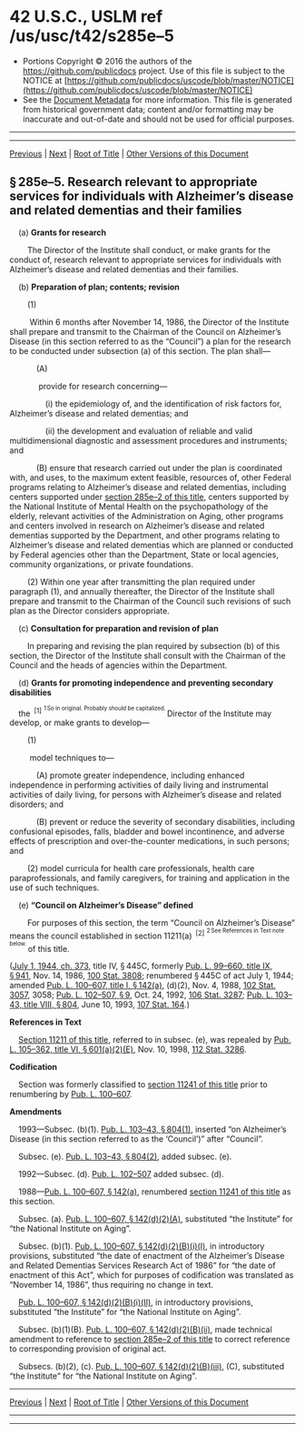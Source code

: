 ---
---

# 42 U.S.C., USLM ref /us/usc/t42/s285e–5

* Portions Copyright © 2016 the authors of the https://github.com/publicdocs project.
  Use of this file is subject to the NOTICE at [https://github.com/publicdocs/uscode/blob/master/NOTICE](https://github.com/publicdocs/uscode/blob/master/NOTICE)
* See the [Document Metadata](././../../../../../../..//README.md) for more information.
  This file is generated from historical government data; content and/or formatting may be inaccurate and out-of-date and should not be used for official purposes.

----------
----------

[Previous](./../../../../../../..//us/usc/t42/ch6A/schIII/ptC/spt5/m__us_usc_t42_s285e–4.md) | [Next](./../../../../../../..//us/usc/t42/ch6A/schIII/ptC/spt5/m__us_usc_t42_s285e–6.md) | [Root of Title](./../../../../../../../) | [Other Versions of this Document](https://publicdocs.github.io/go/links?ns=uslm&ref=%2Fus%2Fusc%2Ft42%2Fs285e%E2%80%935)

## § 285e–5. Research relevant to appropriate services for individuals with Alzheimer’s disease and related dementias and their families

    (a) __Grants for research__ 

        The Director of the Institute shall conduct, or make grants for the conduct of, research relevant to appropriate services for individuals with Alzheimer’s disease and related dementias and their families.

    (b) __Preparation of plan; contents; revision__ 

        (1)

         Within 6 months after November 14, 1986, the Director of the Institute shall prepare and transmit to the Chairman of the Council on Alzheimer’s Disease (in this section referred to as the “Council”) a plan for the research to be conducted under subsection (a) of this section. The plan shall—

            (A)

             provide for research concerning—

                (i) the epidemiology of, and the identification of risk factors for, Alzheimer’s disease and related dementias; and

                (ii) the development and evaluation of reliable and valid multidimensional diagnostic and assessment procedures and instruments; and

            (B) ensure that research carried out under the plan is coordinated with, and uses, to the maximum extent feasible, resources of, other Federal programs relating to Alzheimer’s disease and related dementias, including centers supported under [section 285e–2 of this title][/us/usc/t42/s285e–2], centers supported by the National Institute of Mental Health on the psychopathology of the elderly, relevant activities of the Administration on Aging, other programs and centers involved in research on Alzheimer’s disease and related dementias supported by the Department, and other programs relating to Alzheimer’s disease and related dementias which are planned or conducted by Federal agencies other than the Department, State or local agencies, community organizations, or private foundations.

        (2) Within one year after transmitting the plan required under paragraph (1), and annually thereafter, the Director of the Institute shall prepare and transmit to the Chairman of the Council such revisions of such plan as the Director considers appropriate.

    (c) __Consultation for preparation and revision of plan__ 

        In preparing and revising the plan required by subsection (b) of this section, the Director of the Institute shall consult with the Chairman of the Council and the heads of agencies within the Department.

    (d) __Grants for promoting independence and preventing secondary disabilities__ 

    the  <sup>\[1\]</sup>  <sup><sup> 1 So in original. Probably should be capitalized. </sup></sup>  Director of the Institute may develop, or make grants to develop—

        (1)

         model techniques to—

            (A) promote greater independence, including enhanced independence in performing activities of daily living and instrumental activities of daily living, for persons with Alzheimer’s disease and related disorders; and

            (B) prevent or reduce the severity of secondary disabilities, including confusional episodes, falls, bladder and bowel incontinence, and adverse effects of prescription and over-the-counter medications, in such persons; and

        (2) model curricula for health care professionals, health care paraprofessionals, and family caregivers, for training and application in the use of such techniques.

    (e) __“Council on Alzheimer’s Disease” defined__ 

        For purposes of this section, the term “Council on Alzheimer’s Disease” means the council established in section 11211(a)  <sup>\[2\]</sup>  <sup><sup> 2 See References in Text note below. </sup></sup>  of this title.

([July 1, 1944, ch. 373][/us/act/1944-07-01/ch373], title IV, § 445C, formerly [Pub. L. 99–660, title IX, § 941][/us/pl/99/660/s941], Nov. 14, 1986, [100 Stat. 3808][/us/stat/100/3808]; renumbered § 445C of act July 1, 1944; amended [Pub. L. 100–607, title I, § 142(a)][/us/pl/100/607/s142/a], (d)(2), Nov. 4, 1988, [102 Stat. 3057][/us/stat/102/3057], 3058; [Pub. L. 102–507, § 9][/us/pl/102/507/s9], Oct. 24, 1992, [106 Stat. 3287][/us/stat/106/3287]; [Pub. L. 103–43, title VIII, § 804][/us/pl/103/43/s804], June 10, 1993, [107 Stat. 164][/us/stat/107/164].)

 __References in Text__ 

    [Section 11211 of this title][/us/usc/t42/s11211], referred to in subsec. (e), was repealed by [Pub. L. 105–362, title VI, § 601(a)(2)(E)][/us/pl/105/362/s601/a/2/E], Nov. 10, 1998, [112 Stat. 3286][/us/stat/112/3286].

 __Codification__ 

    Section was formerly classified to [section 11241 of this title][/us/usc/t42/s11241] prior to renumbering by [Pub. L. 100–607][/us/pl/100/607].

 __Amendments__ 

    1993—Subsec. (b)(1). [Pub. L. 103–43, § 804(1)][/us/pl/103/43/s804/1], inserted “on Alzheimer’s Disease (in this section referred to as the ‘Council’)” after “Council”.

    Subsec. (e). [Pub. L. 103–43, § 804(2)][/us/pl/103/43/s804/2], added subsec. (e).

    1992—Subsec. (d). [Pub. L. 102–507][/us/pl/102/507] added subsec. (d).

    1988—[Pub. L. 100–607, § 142(a)][/us/pl/100/607/s142/a], renumbered [section 11241 of this title][/us/usc/t42/s11241] as this section.

    Subsec. (a). [Pub. L. 100–607, § 142(d)(2)(A)][/us/pl/100/607/s142/d/2/A], substituted “the Institute” for “the National Institute on Aging”.

    Subsec. (b)(1). [Pub. L. 100–607, § 142(d)(2)(B)(i)(I)][/us/pl/100/607/s142/d/2/B/i/I], in introductory provisions, substituted “the date of enactment of the Alzheimer’s Disease and Related Dementias Services Research Act of 1986” for “the date of enactment of this Act”, which for purposes of codification was translated as “November 14, 1986”, thus requiring no change in text.

    [Pub. L. 100–607, § 142(d)(2)(B)(i)(II)][/us/pl/100/607/s142/d/2/B/i/II], in introductory provisions, substituted “the Institute” for “the National Institute on Aging”.

    Subsec. (b)(1)(B). [Pub. L. 100–607, § 142(d)(2)(B)(ii)][/us/pl/100/607/s142/d/2/B/ii], made technical amendment to reference to [section 285e–2 of this title][/us/usc/t42/s285e–2] to correct reference to corresponding provision of original act.

    Subsecs. (b)(2), (c). [Pub. L. 100–607, § 142(d)(2)(B)(iii)][/us/pl/100/607/s142/d/2/B/iii], (C), substituted “the Institute” for “the National Institute on Aging”.

----------

[Previous](./../../../../../../..//us/usc/t42/ch6A/schIII/ptC/spt5/m__us_usc_t42_s285e–4.md) | [Next](./../../../../../../..//us/usc/t42/ch6A/schIII/ptC/spt5/m__us_usc_t42_s285e–6.md) | [Root of Title](./../../../../../../../) | [Other Versions of this Document](https://publicdocs.github.io/go/links?ns=uslm&ref=%2Fus%2Fusc%2Ft42%2Fs285e%E2%80%935)

----------
----------

[/us/usc/t42/s285e–2]: https://publicdocs.github.io/go/links?ns=uslm&ref=%2Fus%2Fusc%2Ft42%2Fs285e%E2%80%932
[/us/act/1944-07-01/ch373]: https://publicdocs.github.io/go/links?ns=uslm&ref=%2Fus%2Fact%2F1944-07-01%2Fch373
[/us/pl/99/660/s941]: https://publicdocs.github.io/go/links?ns=uslm&ref=%2Fus%2Fpl%2F99%2F660%2Fs941
[/us/stat/100/3808]: https://publicdocs.github.io/go/links?ns=uslm&ref=%2Fus%2Fstat%2F100%2F3808
[/us/pl/100/607/s142/a]: https://publicdocs.github.io/go/links?ns=uslm&ref=%2Fus%2Fpl%2F100%2F607%2Fs142%2Fa
[/us/stat/102/3057]: https://publicdocs.github.io/go/links?ns=uslm&ref=%2Fus%2Fstat%2F102%2F3057
[/us/pl/102/507/s9]: https://publicdocs.github.io/go/links?ns=uslm&ref=%2Fus%2Fpl%2F102%2F507%2Fs9
[/us/stat/106/3287]: https://publicdocs.github.io/go/links?ns=uslm&ref=%2Fus%2Fstat%2F106%2F3287
[/us/pl/103/43/s804]: https://publicdocs.github.io/go/links?ns=uslm&ref=%2Fus%2Fpl%2F103%2F43%2Fs804
[/us/stat/107/164]: https://publicdocs.github.io/go/links?ns=uslm&ref=%2Fus%2Fstat%2F107%2F164
[/us/usc/t42/s11211]: https://publicdocs.github.io/go/links?ns=uslm&ref=%2Fus%2Fusc%2Ft42%2Fs11211
[/us/pl/105/362/s601/a/2/E]: https://publicdocs.github.io/go/links?ns=uslm&ref=%2Fus%2Fpl%2F105%2F362%2Fs601%2Fa%2F2%2FE
[/us/stat/112/3286]: https://publicdocs.github.io/go/links?ns=uslm&ref=%2Fus%2Fstat%2F112%2F3286
[/us/usc/t42/s11241]: https://publicdocs.github.io/go/links?ns=uslm&ref=%2Fus%2Fusc%2Ft42%2Fs11241
[/us/pl/100/607]: https://publicdocs.github.io/go/links?ns=uslm&ref=%2Fus%2Fpl%2F100%2F607
[/us/pl/103/43/s804/1]: https://publicdocs.github.io/go/links?ns=uslm&ref=%2Fus%2Fpl%2F103%2F43%2Fs804%2F1
[/us/pl/103/43/s804/2]: https://publicdocs.github.io/go/links?ns=uslm&ref=%2Fus%2Fpl%2F103%2F43%2Fs804%2F2
[/us/pl/102/507]: https://publicdocs.github.io/go/links?ns=uslm&ref=%2Fus%2Fpl%2F102%2F507
[/us/pl/100/607/s142/a]: https://publicdocs.github.io/go/links?ns=uslm&ref=%2Fus%2Fpl%2F100%2F607%2Fs142%2Fa
[/us/usc/t42/s11241]: https://publicdocs.github.io/go/links?ns=uslm&ref=%2Fus%2Fusc%2Ft42%2Fs11241
[/us/pl/100/607/s142/d/2/A]: https://publicdocs.github.io/go/links?ns=uslm&ref=%2Fus%2Fpl%2F100%2F607%2Fs142%2Fd%2F2%2FA
[/us/pl/100/607/s142/d/2/B/i/I]: https://publicdocs.github.io/go/links?ns=uslm&ref=%2Fus%2Fpl%2F100%2F607%2Fs142%2Fd%2F2%2FB%2Fi%2FI
[/us/pl/100/607/s142/d/2/B/i/II]: https://publicdocs.github.io/go/links?ns=uslm&ref=%2Fus%2Fpl%2F100%2F607%2Fs142%2Fd%2F2%2FB%2Fi%2FII
[/us/pl/100/607/s142/d/2/B/ii]: https://publicdocs.github.io/go/links?ns=uslm&ref=%2Fus%2Fpl%2F100%2F607%2Fs142%2Fd%2F2%2FB%2Fii
[/us/usc/t42/s285e–2]: https://publicdocs.github.io/go/links?ns=uslm&ref=%2Fus%2Fusc%2Ft42%2Fs285e%E2%80%932
[/us/pl/100/607/s142/d/2/B/iii]: https://publicdocs.github.io/go/links?ns=uslm&ref=%2Fus%2Fpl%2F100%2F607%2Fs142%2Fd%2F2%2FB%2Fiii


